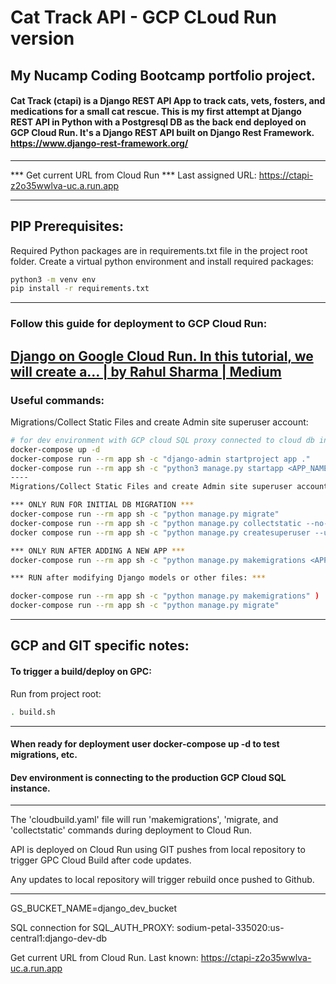 # Cat Track API - GCP CLoud Run version
## My Nucamp Coding Bootcamp portfolio  project.
#### Cat Track (ctapi) is a Django REST API App to track cats, vets, fosters, and medications for a small cat rescue. This is my first attempt at Django REST API in Python with a Postgresql DB as the back end deployed on GCP Cloud Run. It's a Django REST API built on Django Rest Framework. https://www.django-rest-framework.org/

----
*** Get current URL from Cloud Run ***
Last assigned URL: https://ctapi-z2o35wwlva-uc.a.run.app

----
## PIP Prerequisites:
Required Python packages are in requirements.txt file in the project root folder. Create a virtual python environment and install required packages:
```sh
python3 -m venv env
pip install -r requirements.txt
```
----
### Follow this guide for deployment to GCP Cloud Run:

[Django on Google Cloud Run. In this tutorial, we will create a… | by Rahul Sharma | Medium](https://medium.com/@rahulxsharma/django-on-google-cloud-run-3f2f93ae0917)
----
### Useful commands:
Migrations/Collect Static Files and create Admin site superuser account:
```bash
# for dev environment with GCP cloud SQL proxy connected to cloud db instance.
docker-compose up -d
docker-compose run --rm app sh -c "django-admin startproject app ." 
docker-compose run --rm app sh -c "python3 manage.py startapp <APP_NAME>"
----
Migrations/Collect Static Files and create Admin site superuser account:

*** ONLY RUN FOR INITIAL DB MIGRATION ***
docker-compose run --rm app sh -c "python manage.py migrate"
docker-compose run --rm app sh -c "python manage.py collectstatic --no-input"
docker compose run --rm app sh -c "python manage.py createsuperuser --username=<DESIRED_USERNAME> --email=<YOUR EMAIL>"

*** ONLY RUN AFTER ADDING A NEW APP ***
docker-compose run --rm app sh -c "python manage.py makemigrations <APP_NAME>"

*** RUN after modifying Django models or other files: ***

docker-compose run --rm app sh -c "python manage.py makemigrations" )
docker-compose run --rm app sh -c "python manage.py migrate"
```
-----
## GCP and GIT specific notes:

#### To trigger a build/deploy on GPC:

Run from project root:
```bash
. build.sh 
```
----
#### When ready for deployment user docker-compose up -d to test migrations, etc.

#### Dev environment is connecting to the production GCP Cloud SQL instance.

----

The 'cloudbuild.yaml' file will run 'makemigrations', 'migrate, and 'collectstatic' commands during deployment to Cloud Run.

API is deployed on Cloud Run using GIT pushes from local repository to trigger GPC Cloud Build after code updates. 

Any updates to local repository will trigger rebuild once pushed to Github.

----

GS_BUCKET_NAME=django_dev_bucket

SQL connection for SQL_AUTH_PROXY: sodium-petal-335020:us-central1:django-dev-db

Get current URL from Cloud Run. Last known: https://ctapi-z2o35wwlva-uc.a.run.app
